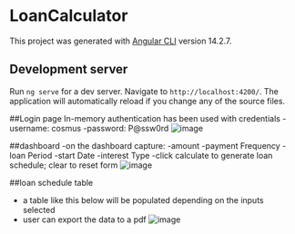# LoanCalculator

This project was generated with [Angular CLI](https://github.com/angular/angular-cli) version 14.2.7.

## Development server

Run `ng serve` for a dev server. Navigate to `http://localhost:4200/`. The application will automatically reload if you change any of the source files.

##Login page
In-memory authentication has been used with credentials
-username: cosmus
-password: P@ssw0rd
![image](https://github.com/cosmus-njagi/calculator-portal/assets/74013713/63d9f686-7c3e-4e14-b32a-0218011016cd)

##dashboard
-on the dashboard capture:
-amount
-payment Frequency
-loan Period
-start Date
-interest Type
-click calculate to generate loan schedule; clear to reset form
![image](https://github.com/cosmus-njagi/calculator-portal/assets/74013713/96c8d17d-a1a9-43c4-8fdc-4e459a7bf664)

##loan schedule table
- a table like this below will be populated depending on the inputs selected
- user can export the data to a pdf
![image](https://github.com/cosmus-njagi/calculator-portal/assets/74013713/97d93cc8-f14a-4a0a-b743-c6552148436c)
